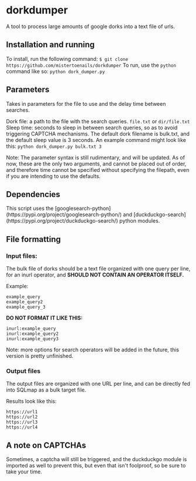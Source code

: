 ﻿# dorkdumper
A tool to process large amounts of google dorks into a text file of urls.
<h2> Installation and running</h2>

To install, run the following command: `$ git clone https://github.com/mistertoenails/dorkdumper`
To run, use the `python` command like so: `python dork_dumper.py`

<h2> Parameters </h2>
  Takes in parameters for the file to use and the delay time between searches.

  Dork file: a path to the file with the search queries.  `file.txt` or `dir/file.txt`
  Sleep time: seconds to sleep in between search queries, so as to avoid triggering CAPTCHA mechanisms.
  The default dork filename is bulk.txt, and the default sleep value is 3 seconds. An example command might look like this: 
  `python dork_dumper.py bulk.txt 3`

Note: The parameter syntax is still rudimentary, and will be updated. As of now, these are the only two arguments, and cannot be placed out of order, and therefore time cannot be specified without specifying the filepath, even if you are intending to use the defaults. 
<h2> Dependencies </h2> 
This script uses the [googlesearch-python](https://pypi.org/project/googlesearch-python/) and [duckduckgo-search](https://pypi.org/project/duckduckgo-search/) python modules.
<h2> File formatting

<h3>Input files: </h3> 
 The bulk file of dorks should be a text file organized with one query per line, for an inurl operator, and <b> SHOULD NOT CONTAIN AN OPERATOR ITSELF. </b>
 
 Example: 
```
example_query
example_query2
example_query_3
```
<b> DO NOT FORMAT IT LIKE THIS: </b>
```
inurl:example_query
inurl:example_query2
inurl:example_query3
```
Note: more options for search operators will be added in the future, this version is pretty unfinished.

<h3> Output files </h3>
The output files are organized with one URL per line, and can be directly fed into SQLmap as a bulk target file. 

Results look like this: 
```
https://url1
https://url2
https://url3
https://url4
```
<h2> A note on CAPTCHAs </h2>
Sometimes, a captcha will still be triggered, and the duckduckgo module is imported as well to prevent this, but even that isn't foolproof, so be sure to take your time.


 
